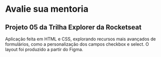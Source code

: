 # Avalie sua mentoria

## Projeto 05 da Trilha Explorer da Rocketseat 

Aplicação feita em HTML e CSS, explorando recursos mais avançados de formulários, como a personalização dos campos checkbox e select. O layout foi produzido a partir do Figma.

